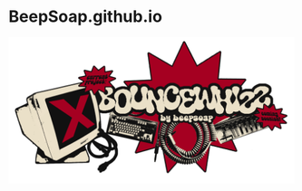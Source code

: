 # BeepSoap.github.io

![long banner](https://github.com/BeepSoap/BeepSoap.github.io/blob/main/site%20images/long%20banner%203.png)
